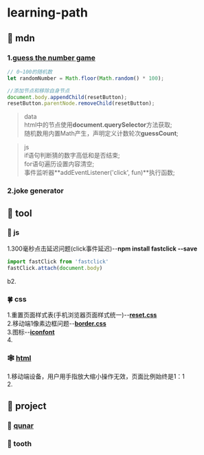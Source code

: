 # learning-path
## 🏫 mdn
### 1.[guess the number game](https://github.com/gulu486/learning-path/tree/master/web/mdn/guess%20the%20number%20game)
```javascript
// 0~100的随机数
let randomNumber = Math.floor(Math.random() * 100);

//添加节点和移除自身节点
document.body.appendChild(resetButton);
resetButton.parentNode.removeChild(resetButton);
```
>data\
html中的节点使用**document.querySelector**方法获取;\
随机数用内置Math产生，声明定义计数轮次**guessCount**;

>js\
if语句判断猜的数字高低和是否结束;\
for语句遍历设置内容清空;\
事件监听器**addEventListener('click', fun)**执行函数;

### 2.joke generator
##  🔧 tool
### 🎺 js
1.300毫秒点击延迟问题(click事件延迟)--**npm install fastclick --save**
```javascript
import fastClick from 'fastclick'
fastClick.attach(document.body)
```
b2.
### 🍀 css
1.重置页面样式表(手机浏览器页面样式统一)--**[reset.css](https://github.com/gulu486/learning-path/blob/master/web/tool/src/reset.css)**\
2.移动端1像素边框问题--**[border.css](https://github.com/gulu486/learning-path/blob/master/web/tool/src/border.css)**\
3.图标--**[iconfont](https://www.iconfont.cn/)**\
4.
### 🕸 [html](https://github.com/gulu486/learning-path/blob/master/web/tool/tool.html)
1.移动端设备，用户用手指放大缩小操作无效，页面比例始终是1：1\
2.
## 🎈 project
### 📃 [qunar](https://github.com/gulu486/learning-path/tree/master/project/qunar)
### 📃 tooth